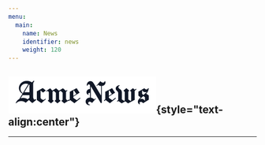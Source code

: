 ```yaml
---
menu:
  main:
    name: News
    identifier: news
    weight: 120
---
```


## ![News](news.png){style="text-align:center"}

---
